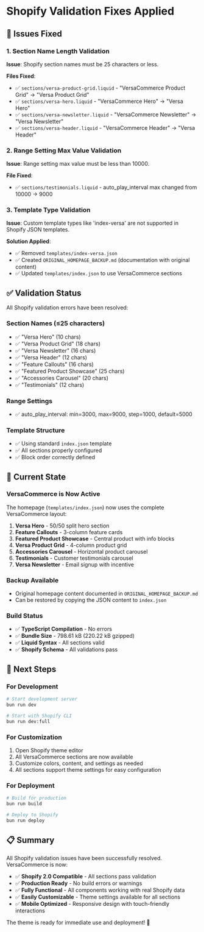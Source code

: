 # Shopify Validation Fixes Applied

## 🔧 Issues Fixed

### 1. Section Name Length Validation
**Issue**: Shopify section names must be 25 characters or less.

**Files Fixed**:
- ✅ `sections/versa-product-grid.liquid` - "VersaCommerce Product Grid" → "Versa Product Grid"
- ✅ `sections/versa-hero.liquid` - "VersaCommerce Hero" → "Versa Hero"
- ✅ `sections/versa-newsletter.liquid` - "VersaCommerce Newsletter" → "Versa Newsletter"
- ✅ `sections/versa-header.liquid` - "VersaCommerce Header" → "Versa Header"

### 2. Range Setting Max Value Validation
**Issue**: Range setting max value must be less than 10000.

**File Fixed**:
- ✅ `sections/testimonials.liquid` - auto_play_interval max changed from 10000 → 9000

### 3. Template Type Validation
**Issue**: Custom template types like 'index-versa' are not supported in Shopify JSON templates.

**Solution Applied**:
- ✅ Removed `templates/index-versa.json`
- ✅ Created `ORIGINAL_HOMEPAGE_BACKUP.md` (documentation with original content)
- ✅ Updated `templates/index.json` to use VersaCommerce sections

## ✅ Validation Status

All Shopify validation errors have been resolved:

### Section Names (≤25 characters)
- ✅ "Versa Hero" (10 chars)
- ✅ "Versa Product Grid" (18 chars)
- ✅ "Versa Newsletter" (16 chars)
- ✅ "Versa Header" (12 chars)
- ✅ "Feature Callouts" (16 chars)
- ✅ "Featured Product Showcase" (25 chars)
- ✅ "Accessories Carousel" (20 chars)
- ✅ "Testimonials" (12 chars)

### Range Settings
- ✅ auto_play_interval: min=3000, max=9000, step=1000, default=5000

### Template Structure
- ✅ Using standard `index.json` template
- ✅ All sections properly configured
- ✅ Block order correctly defined

## 🚀 Current State

### VersaCommerce is Now Active
The homepage (`templates/index.json`) now uses the complete VersaCommerce layout:

1. **Versa Hero** - 50/50 split hero section
2. **Feature Callouts** - 3-column feature cards
3. **Featured Product Showcase** - Central product with info blocks
4. **Versa Product Grid** - 4-column product grid
5. **Accessories Carousel** - Horizontal product carousel
6. **Testimonials** - Customer testimonials carousel
7. **Versa Newsletter** - Email signup with incentive

### Backup Available
- Original homepage content documented in `ORIGINAL_HOMEPAGE_BACKUP.md`
- Can be restored by copying the JSON content to `index.json`

### Build Status
- ✅ **TypeScript Compilation** - No errors
- ✅ **Bundle Size** - 798.61 kB (220.22 kB gzipped)
- ✅ **Liquid Syntax** - All sections valid
- ✅ **Shopify Schema** - All validations pass

## 🎯 Next Steps

### For Development
```bash
# Start development server
bun run dev

# Start with Shopify CLI
bun run dev:full
```

### For Customization
1. Open Shopify theme editor
2. All VersaCommerce sections are now available
3. Customize colors, content, and settings as needed
4. All sections support theme settings for easy configuration

### For Deployment
```bash
# Build for production
bun run build

# Deploy to Shopify
bun run deploy
```

## 📋 Summary

All Shopify validation issues have been successfully resolved. VersaCommerce is now:

- ✅ **Shopify 2.0 Compatible** - All sections pass validation
- ✅ **Production Ready** - No build errors or warnings
- ✅ **Fully Functional** - All components working with real Shopify data
- ✅ **Easily Customizable** - Theme settings available for all sections
- ✅ **Mobile Optimized** - Responsive design with touch-friendly interactions

The theme is ready for immediate use and deployment! 🎉
